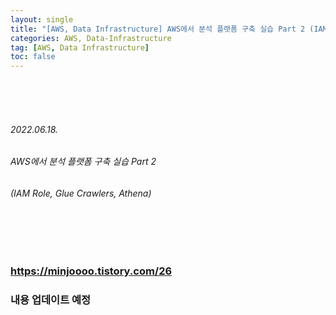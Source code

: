 ```yaml
---
layout: single
title: "[AWS, Data Infrastructure] AWS에서 분석 플랫폼 구축 실습 Part 2 (IAM Role, Glue Crawlers, Athena)"
categories: AWS, Data-Infrastructure
tag: [AWS, Data Infrastructure]
toc: false
---
```


<br>
<br>
<br>

###### 2022.06.18.
###### AWS에서 분석 플랫폼 구축 실습 Part 2
###### (IAM Role, Glue Crawlers, Athena)

<br>
<br>
<br>


### https://minjoooo.tistory.com/26
### 내용 업데이트 예정
